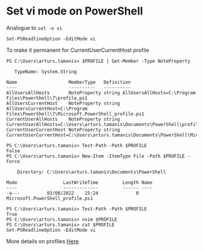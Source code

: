 # Set vi mode on PowerShell

Analogue to `set -o vi`

```
Set-PSReadlineOption -EditMode vi
```

To make it permanent for CurrentUserCurrentHost profile
```
PS C:\Users\arturs.tamanis> $PROFILE | Get-Member -Type NoteProperty

   TypeName: System.String

Name                   MemberType   Definition
----                   ----------   ----------
AllUsersAllHosts       NoteProperty string AllUsersAllHosts=C:\Program Files\PowerShell\7\profile.ps1
AllUsersCurrentHost    NoteProperty string AllUsersCurrentHost=C:\Program Files\PowerShell\7\Microsoft.PowerShell_profile.ps1
CurrentUserAllHosts    NoteProperty string CurrentUserAllHosts=C:\Users\arturs.tamanis\Documents\PowerShell\profile.ps1
CurrentUserCurrentHost NoteProperty string CurrentUserCurrentHost=C:\Users\arturs.tamanis\Documents\PowerShell\Microsoft.PowerShell_profile.ps1

PS C:\Users\arturs.tamanis> Test-Path -Path $PROFILE
False
PS C:\Users\arturs.tamanis> New-Item -ItemType File -Path $PROFILE -Force

    Directory: C:\Users\arturs.tamanis\Documents\PowerShell

Mode                 LastWriteTime         Length Name
----                 -------------         ------ ----
-a---          03/08/2022    15:24              0 Microsoft.PowerShell_profile.ps1

PS C:\Users\arturs.tamanis> Test-Path -Path $PROFILE
True
PS C:\Users\arturs.tamanis> nvim $PROFILE
PS C:\Users\arturs.tamanis> cat $PROFILE
Set-PSReadlineOption -EditMode vi
```
More details on profiles [Here](https://docs.microsoft.com/en-us/powershell/module/microsoft.powershell.core/about/about_profiles?view=powershell-7.2)